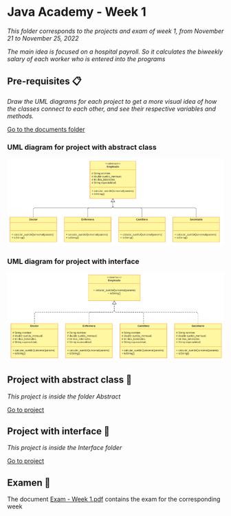 # Java Academy - Week 1

_This folder corresponds to the projects and exam of week 1, from November 21 to November 25, 2022_

_The main idea is focused on a hospital payroll. So it calculates the biweekly salary of each worker who is entered into the programs_

## Pre-requisites 📋

_Draw the UML diagrams for each project to get a more visual idea of how the classes connect to each other, and see their respective variables and methods._

[Go to the documents folder](https://github.com/MaFernandaLopeZ/academiaXideralNov2022/tree/main/Semana%201/Docs_aux)

### UML diagram for project with abstract class

![Image text](https://github.com/MaFernandaLopeZ/academiaXideralNov2022/blob/main/Semana%201/img/abstract.png)

### UML diagram for project with interface

![Image text](https://github.com/MaFernandaLopeZ/academiaXideralNov2022/blob/main/Semana%201/img/interface.png)

## Project with abstract class 🚀

_This project is inside the folder Abstract_

[Go to project](https://github.com/MaFernandaLopeZ/academiaXideralNov2022/tree/main/Semana%201/Abstract/src)

## Project with interface 🚀

_This project is inside the Interface folder_

[Go to project](https://github.com/MaFernandaLopeZ/academiaXideralNov2022/tree/main/Semana%201/Interface/src/com)

## Examen 📄

The document [Exam - Week 1.pdf](https://github.com/MaFernandaLopeZ/academiaXideralNov2022/blob/main/Semana%201/Exam%20-%20Week%201.pdf) contains the exam for the corresponding week